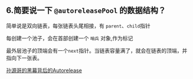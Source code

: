 ## 6.简要说一下 `@autoreleasePool` 的数据结构？

简单说是双向链表，每张链表头尾相接，有 `parent`、`child`指针

每创建一个池子，会在首部创建一个 `哨兵` 对象,作为标记

最外层池子的顶端会有一个`next`指针。当链表容量满了，就会在链表的顶端，并指向下一张表。

[孙源哥的黑幕背后的Autorelease](http://blog.sunnyxx.com/2014/10/15/behind-autorelease/)